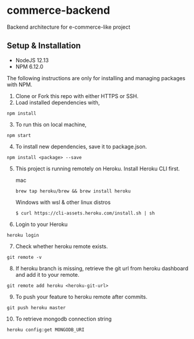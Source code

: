 # commerce-backend
Backend architecture for e-commerce-like project

## **Setup & Installation**

- NodeJS 12.13
- NPM 6.12.0

The following instructions are only for installing and managing packages with NPM.

1. Clone or Fork this repo with either HTTPS or SSH.
2. Load installed dependencies with,
```
npm install
```
3. To run this on local machine,
```
npm start
```
4. To install new dependencies, save it to package.json.
```
npm install <package> --save
```
5. This project is running remotely on Heroku. Install Heroku CLI first.

    mac
    ```
    brew tap heroku/brew && brew install heroku
    ```
    Windows with wsl & other linux distros
    ```
    $ curl https://cli-assets.heroku.com/install.sh | sh
    ```
6. Login to your Heroku
```
heroku login
```
7. Check whether heroku remote exists.
```
git remote -v
```
8. If heroku branch is missing, retrieve the git url from heroku dashboard and add it to your remote.
```
git remote add heroku <heroku-git-url> 
```
9. To push your feature to heroku remote after commits.
```
git push heroku master
```
10. To retrieve mongodb connection string
```
heroku config:get MONGODB_URI
```